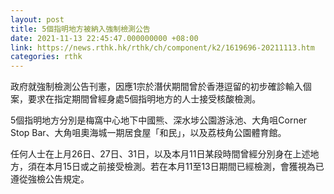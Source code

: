 ```yaml
---
layout: post
title: 5個指明地方被納入強制檢測公告
date: 2021-11-13 22:45:47.000000000 +08:00
link: https://news.rthk.hk/rthk/ch/component/k2/1619696-20211113.htm
categories: rthk
---
```


政府就強制檢測公告刊憲，因應1宗於潛伏期間曾於香港逗留的初步確診輸入個案，要求在指定期間曾經身處5個指明地方的人士接受核酸檢測。

5個指明地方分別是梅窩中心地下中國熊、深水埗公園游泳池、大角咀Corner Stop Bar、大角咀奧海城一期居食屋「和民」，以及荔枝角公園體育館。

任何人士在上月26日、27日、31日，以及本月11日某段時間曾經分別身在上述地方，須在本月15日或之前接受檢測。若在本月11至13日期間已經檢測，會獲視為已遵從強檢公告規定。
